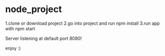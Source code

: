 # node_project

1.clone or download project 
2.go into project and run npm install 
3.run app with npm start 

Server listening at default port 8080! 

enjoy :)
